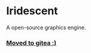 # Iridescent
A open-source graphics engine. 
### [Moved to gitea :)](https://gitea.timmypidashev.com/timmypidashev/Iridescent)
